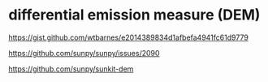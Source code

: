 # differential emission measure (DEM)

https://gist.github.com/wtbarnes/e2014389834d1afbefa4941fc61d9779

https://github.com/sunpy/sunpy/issues/2090

https://github.com/sunpy/sunkit-dem